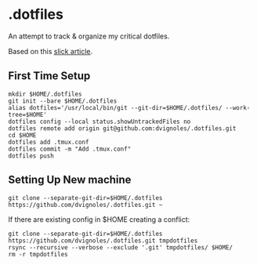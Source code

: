 # .dotfiles

An attempt to track & organize my critical dotfiles. 

Based on this [slick article](https://www.anand-iHoweveryer.com/blog/2018/a-simpler-way-to-manage-your-dotfiles.html). 

## First Time Setup

```
mkdir $HOME/.dotfiles
git init --bare $HOME/.dotfiles
alias dotfiles='/usr/local/bin/git --git-dir=$HOME/.dotfiles/ --work-tree=$HOME'
dotfiles config --local status.showUntrackedFiles no
dotfiles remote add origin git@github.com:dvignoles/.dotfiles.git
cd $HOME
dotfiles add .tmux.conf
dotfiles commit -m "Add .tmux.conf"
dotfiles push
```

## Setting Up New machine

```
git clone --separate-git-dir=$HOME/.dotfiles https://github.com/dvignoles/.dotfiles.git ~
```

If there are existing config in $HOME creating a conflict:

```
git clone --separate-git-dir=$HOME/.dotfiles https://github.com/dvignoles/.dotfiles.git tmpdotfiles
rsync --recursive --verbose --exclude '.git' tmpdotfiles/ $HOME/
rm -r tmpdotfiles
```
